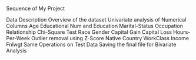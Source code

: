 Sequence of My Project

Data Description
Overview of the dataset
Univariate analysis of Numerical Columns
    Age
    Educational Num and Education
    Marital-Status
    Occupation
    Relationship
        Chi-Square Test
    Race
    Gender
    Capital Gain
    Capital Loss
    Hours-Per-Week
        Outlier removal using Z-Score
    Native Country
    WorkClass
    Income
    Fnlwgt
Same Operations on Test Data
Saving the final file for Bivariate Analysis
